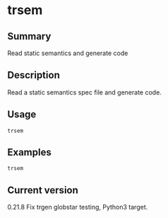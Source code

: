 # trsem

## Summary

Read static semantics and generate code

## Description

Read a static semantics spec file and generate code.

## Usage

    trsem

## Examples

    trsem

## Current version

0.21.8 Fix trgen globstar testing, Python3 target.
